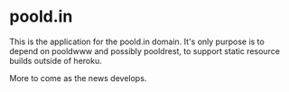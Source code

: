 # poold.in

This is the application for the poold.in domain. It's only purpose is to
depend on pooldwww and possibly pooldrest, to support static resource builds
outside of heroku.

More to come as the news develops.
